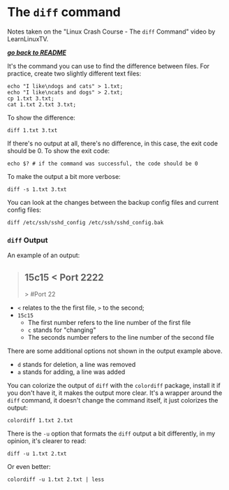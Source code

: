 # The `diff` command

Notes taken on the "Linux Crash Course - The `diff` Command" video by
LearnLinuxTV.

[***go back to README***](/README.md)

It's the command you can use to find the difference between files. For
practice, create two slightly different text files:

    echo "I like\ndogs and cats" > 1.txt;
    echo "I like\ncats and dogs" > 2.txt;
    cp 1.txt 3.txt;
    cat 1.txt 2.txt 3.txt;

To show the difference:

    diff 1.txt 3.txt

If there's no output at all, there's no difference, in this case, the exit code
should be 0. To show the exit code:

    echo $? # if the command was successful, the code should be 0

To make the output a bit more verbose:

    diff -s 1.txt 3.txt

You can look at the changes between the backup config files and current config
files:

    diff /etc/ssh/sshd_config /etc/ssh/sshd_config.bak

### `diff` Output

An example of an output:
> 15c15
> \< Port 2222
> ---
> \> #Port 22

- `<` relates to the the first file, `>` to the second;
- `15c15`
    - The first number refers to the line number of the first file
    - `c` stands for "changing"
    - The seconds number refers to the line number of the second file

There are some additional options not shown in the output example above.
- `d` stands for deletion, a line was removed
- `a` stands for adding, a line was added

You can colorize the output of `diff` with the `colordiff` package, install it
if you don't have it, it makes the output more clear. It's a wrapper around the
`diff` command, it doesn't change the command itself, it just colorizes the 
output:

    colordiff 1.txt 2.txt

There is the `-u` option that formats the `diff` output a bit differently, in 
my opinion, it's clearer to read:

    diff -u 1.txt 2.txt

Or even better:

    colordiff -u 1.txt 2.txt | less
